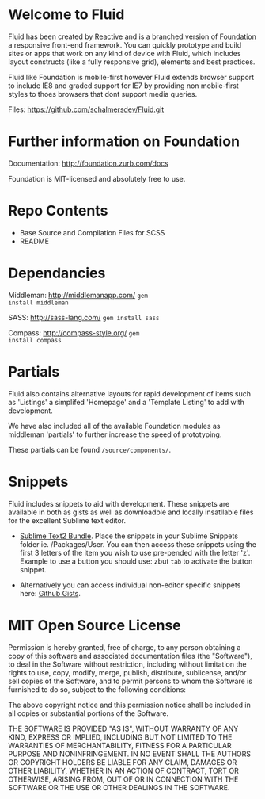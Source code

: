 Welcome to Fluid
================

Fluid has been created by <a href="http://www.reactive.com/">Reactive</a> and is a branched version of <a href="http://foundation.zurb.com/docs">Foundation</a> a responsive front-end framework. You can quickly prototype and build sites or apps that work on any kind of device with Fluid, which includes layout constructs (like a fully responsive grid), elements and best practices.

Fluid like Foundation is mobile-first however Fluid extends browser support to include IE8 and graded support for IE7 by providing non mobile-first styles to thoes browsers that dont support media queries.

Files: https://github.com/schalmersdev/Fluid.git


Further information on Foundation
=================================

Documentation: http://foundation.zurb.com/docs

Foundation is MIT-licensed and absolutely free to use.


Repo Contents
=============

* Base Source and Compilation Files for SCSS
* README

Dependancies
============
Middleman: http://middlemanapp.com/
<code>gem install middleman</code>

SASS: http://sass-lang.com/
<code>gem install sass</code>

Compass: http://compass-style.org/
<code>gem install compass</code>


Partials
========
Fluid also contains alternative layouts for rapid development of items such as 'Listings' a simplifed 'Homepage' and a 'Template Listing' to add with development.

We have also included all of the available Foundation modules as middleman 'partials' to further increase the speed of prototyping.

These partials can be found <code>/source/components/</code>.


Snippets
========
Fluid includes snippets to aid with development. These snippets are available in both as gists as well as downloadble and locally insatllable files for the excellent Sublime text editor.

* [Sublime Text2 Bundle](https://github.com/schalmersdev/Sublime-Foundation-Snippets/).
Place the snippets in your Sublime Snippets folder ie. /Packages/User.
You can then access these snippets using the first 3 letters of the item you wish to use pre-pended with the letter 'z'. Example to use a button you should use: zbut <code>tab</code> to activate the button snippet.

* Alternatively you can access individual non-editor specific snippets here: [Github Gists](https://gist.github.com/schalmersdev).


MIT Open Source License
=======================

Permission is hereby granted, free of charge, to any person obtaining a copy of this software and associated documentation files (the "Software"), to deal in the Software without restriction, including without limitation the rights to use, copy, modify, merge, publish, distribute, sublicense, and/or sell copies of the Software, and to permit persons to whom the Software is furnished to do so, subject to the following conditions:

The above copyright notice and this permission notice shall be included in all copies or substantial portions of the Software.

THE SOFTWARE IS PROVIDED "AS IS", WITHOUT WARRANTY OF ANY KIND, EXPRESS OR IMPLIED, INCLUDING BUT NOT LIMITED TO THE WARRANTIES OF MERCHANTABILITY, FITNESS FOR A PARTICULAR PURPOSE AND NONINFRINGEMENT. IN NO EVENT SHALL THE AUTHORS OR COPYRIGHT HOLDERS BE LIABLE FOR ANY CLAIM, DAMAGES OR OTHER LIABILITY, WHETHER IN AN ACTION OF CONTRACT, TORT OR OTHERWISE, ARISING FROM, OUT OF OR IN CONNECTION WITH THE SOFTWARE OR THE USE OR OTHER DEALINGS IN THE SOFTWARE.

